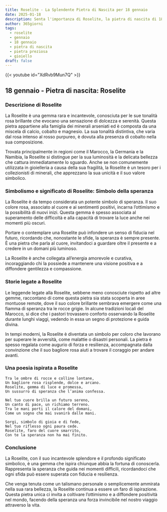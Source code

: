 ```yaml
---
title: Roselite - La Splendente Pietra di Nascita per 18 gennaio
date: 2025-01-18
description: Senta l'importanza di Roselite, la pietra di nascita di 18 gennaio che simboleggia Simbolo della speranza. Lasci che la sua bellezza e il suo significato illuminino la sua giornata.
author: 365giorni
tags:
  - roselite
  - gennaio
  - 18 gennaio
  - pietra di nascita
  - pietra preziosa
  - gioiello
draft: false
---
```


{{< youtube id="XdRvb9Mun7Q" >}}

## 18 gennaio - Pietra di nascita: Roselite

### Descrizione di Roselite

La Roselite è una gemma rara e incantevole, conosciuta per le sue tonalità rosa brillante che evocano una sensazione di dolcezza e serenità. Questa pietra appartiene alla famiglia dei minerali arseniati ed è composta da una miscela di calcio, cobalto e magnesio. La sua tonalità distintiva, che varia dal rosa intenso al rosso purpureo, è dovuta alla presenza di cobalto nella sua composizione.

Trovata principalmente in regioni come il Marocco, la Germania e la Namibia, la Roselite si distingue per la sua luminosità e la delicata bellezza che cattura immediatamente lo sguardo. Anche se non comunemente utilizzata in gioielleria a causa della sua fragilità, la Roselite è un tesoro per i collezionisti di minerali, che apprezzano la sua unicità e il suo valore simbolico.

### Simbolismo e significato di Roselite: Simbolo della speranza

La Roselite è da tempo considerata un potente simbolo di speranza. Il suo colore rosa, associato al cuore e ai sentimenti positivi, incarna l’ottimismo e la possibilità di nuovi inizi. Questa gemma è spesso associata al superamento delle difficoltà e alla capacità di trovare la luce anche nei momenti più oscuri.

Portare o contemplare una Roselite può infondere un senso di fiducia nel futuro, ricordando che, nonostante le sfide, la speranza è sempre presente. È una pietra che parla al cuore, invitandoci a guardare oltre il presente e a credere in un domani più luminoso.

La Roselite è anche collegata all’energia amorevole e curativa, incoraggiando chi la possiede a mantenere una visione positiva e a diffondere gentilezza e compassione.

### Storie legate a Roselite

Le leggende legate alla Roselite, sebbene meno conosciute rispetto ad altre gemme, raccontano di come questa pietra sia stata scoperta in aree montuose remote, dove il suo colore brillante sembrava emergere come una fiamma di speranza tra le rocce grigie. In alcune tradizioni locali del Marocco, si dice che i pastori trovassero conforto osservando la Roselite durante lunghi viaggi, vedendo in essa un segno di protezione e guida divina.

In tempi moderni, la Roselite è diventata un simbolo per coloro che lavorano per superare le avversità, come malattie o disastri personali. La pietra è spesso regalata come augurio di forza e resilienza, accompagnata dalla convinzione che il suo bagliore rosa aiuti a trovare il coraggio per andare avanti.

### Una poesia ispirata a Roselite

```
Tra le ombre di rocce e colline lontane,  
Un bagliore rosa risplende, dolce e arcano.  
Roselite, gemma di luce e promessa,  
Un sussurro di speranza che l’anima confessa.

Nel tuo cuore brilla un futuro sereno,  
Un canto di pace, un richiamo terreno.  
Tra le mani porti il calore del domani,  
Come un sogno che mai svanirà dalle mani.

Sorgi, simbolo di gioia e di fede,  
Nel tuo riflesso ogni paura cede.  
Roselite, faro del cuore smarrito,  
Con te la speranza non ha mai finito.
```

### Conclusione

La Roselite, con il suo incantevole splendore e il profondo significato simbolico, è una gemma che ispira chiunque abbia la fortuna di conoscerla. Rappresenta la speranza che guida nei momenti difficili, ricordandoci che ogni sfida può essere superata con fiducia e resilienza.

Che venga tenuta come un talismano personale o semplicemente ammirata nella sua rara bellezza, la Roselite continua a essere un faro di ispirazione. Questa pietra unica ci invita a coltivare l’ottimismo e a diffondere positività nel mondo, facendo della speranza una forza invincibile nel nostro viaggio attraverso la vita.